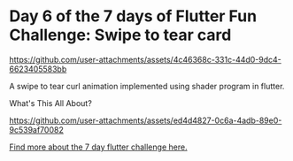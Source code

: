 # Day 6 of the 7 days of Flutter Fun Challenge: Swipe to tear card



https://github.com/user-attachments/assets/4c46368c-331c-44d0-9dc4-6623405583bb




A swipe to tear curl animation implemented using shader program in flutter. 


What's This All About?


https://github.com/user-attachments/assets/ed4d4827-0c6a-4adb-89e0-9c539af70082



[Find more about the 7 day flutter challenge here.](https://codinglollypop.medium.com/7-days-of-flutter-fun-a-visual-journey-through-animations-4caeb556403e)
